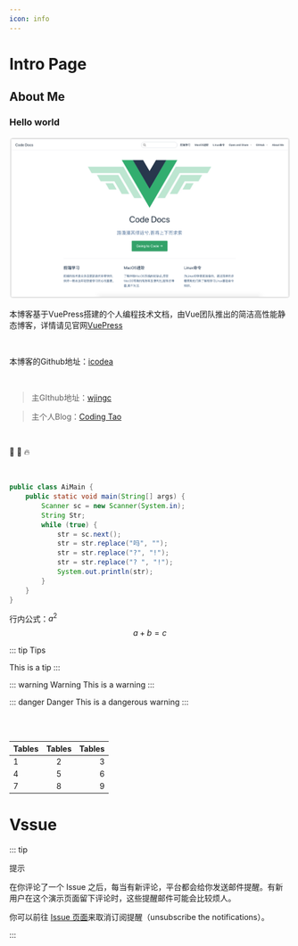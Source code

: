 ```yaml
---
icon: info
---
```


# Intro Page

## About Me

### Hello world

![leica-logo](https://raw.githubusercontent.com/icodea/upic/master/uPic/vueblog.png)

本博客基于VuePress搭建的个人编程技术文档，由Vue团队推出的简洁高性能静态博客，详情请见官网[VuePress](https://vuepress.vuejs.org/zh/)

<br/>

本博客的Github地址：[icodea](https://github.com/icodea)

<br/>

> 主GIthub地址：[wjingc](https://github.com/WJingC)

> 主个人Blog：[Coding Tao](https://wjingc.github.io/)

<br/>

:tada: :100: :fire:

<br/>

```java
public class AiMain {
    public static void main(String[] args) {
        Scanner sc = new Scanner(System.in);
        String Str;
        while (true) {
            str = sc.next();
            str = str.replace("吗", "");
            str = str.replace("?", "!");
            str = str.replace("? ", "!");
            System.out.println(str);
        }
    }
}
```

行内公式：$a^2$
$$
a+b=c
$$

::: tip Tips

This is a tip
:::

::: warning Warning
This is a warning
:::

::: danger Danger
This is a dangerous warning
:::

<br/>

<br/>

| Tables | Tables | Tables |
| ------ | :----: | -----: |
| 1      |   2    |      3 |
| 4      |   5    |      6 |
| 7      |   8    |      9 |

# Vssue

::: tip

提示

在你评论了一个 Issue 之后，每当有新评论，平台都会给你发送邮件提醒。有新用户在这个演示页面留下评论时，这些提醒邮件可能会比较烦人。

你可以前往 [Issue 页面](https://github.com/meteorlxy/vssue/issues/1)来取消订阅提醒（unsubscribe the notifications）。

:::
